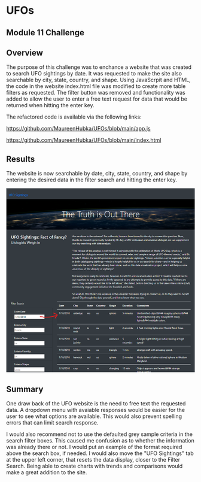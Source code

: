 # UFOs
## Module 11 Challenge
## Overview
The purpose of this challenge was to enchance a website that was created to search UFO sightings by date.  It was requested to make the site also searchable by city, state, country, and shape.  Using JavaScrpit and HTML, the code in the website index.html file was modified to create more table filters as requested. The filter button was removed and functionality was added to allow the user to enter a free text request for data that would be returned when hitting the enter key. 

The refactored code is available via the following links:

https://github.com/MaureenHubka/UFOs/blob/main/app.js

https://github.com/MaureenHubka/UFOs/blob/main/index.html

## Results
The website is now searchable by date, city, state, country, and shape by entering the desired data in the filter search and hitting the enter key. 

![image_TheTruth01.png](TheTruth01.png)

## Summary

One draw back of the UFO website is the need to free text the requested data. A dropdown menu with avaiable responses would be easier for the user to see what options are available. This would also prevent spelling errors that can limit search response.

I would also recommend not to use the defaulted grey sample criteria in the search filter boxes.  This caused me confusion as to whether the information was already there or not.  I would put an example of the format required above the search box, if needed. I would also move the "UFO Sightings" tab at the upper left corner, that resets the data display, closer to the Filter Search.  Being able to create charts with trends and comparisons would make a great addition to the site. 


